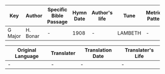 Key | Author   | Specific Bible Passage     |Hymn Date |Author's life |Tune |Metrical Pattern   |Composer/Source
-- | --------- | ---------------------------|----------|--------------|-----|-------------------|-------------  
G Major |H. Bonar |- |1908 |- |LAMBETH |- |S. Weber

Original Language | Translater | Translation Date   | Translater's Life  
----------------- | --------- | --------------------|-------------     
\- |- |- |-
